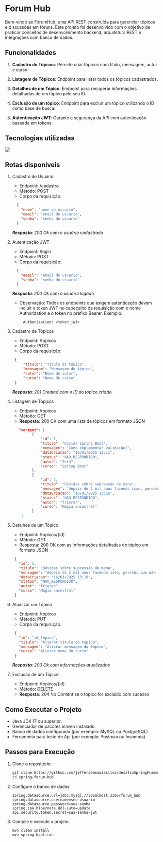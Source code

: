 # Forum Hub

Bem-vindo ao ForumHub, uma API REST construída para gerenciar tópicos e discussões em fóruns. Este projeto foi desenvolvido com o objetivo de praticar conceitos de desenvolvimento backend, arquitetura REST e integrações com banco de dados.

## Funcionalidades

1. **Cadastro de Tópicos**: Permite criar tópicos com título, mensagem, autor e curso.

2. **Listagem de Tópicos**: Endpoint para listar todos os tópicos cadastrados.

3. **Detalhes de um Tópico**: Endpoint para recuperar informações detalhadas de um tópico pelo seu ID.

4. **Exclusão de um tópico**: Endpoint para excluir um tópico utilizando o ID como base de busca.

5. **Autenticação JWT**: Garante a segurança da API com autenticação baseada em tokens.


## Tecnologias utilizadas

<p align="left">
  <a href="https://skillicons.dev">
    <img src="https://skillicons.dev/icons?i=java,spring,maven,postgresql&perline=9" />
  </a>
</p>

## Rotas disponíveis

1. Cadastro de Usuário
   - Endpoint: /cadastro
   - Método: POST
   - Corpo da requisição:
    ```json
      {
        "nome": "nome do usuario",
        "email": "email do usuario",
        "senha": "senha do usuario"
      }
    ```
   _**Resposta**: 200 Ok com o usuário cadastrado_


2. Autenticação JWT
   - Endpoint: /login
   - Método: POST
   - Corpo da requisição:
    ```json
      {
        "email": "email do usuario",
        "senha": "senha do usuario"
      }
    ```
   _**Resposta**: 200 Ok com o usuário logado_
    - Observação: Todos os endpoints que exigem autenticação devem incluir o token JWT no cabeçalho da requisição com o nome Authorization e o token no prefixo Bearer. Exemplo:
   ```
        Authorization: <token_jwt>
   ```


3. Cadastro de Tópicos
   - Endpoint: /topicos
   - Método: POST
   - Corpo da requisição:
   ```json
    {
        "titulo": "Título do tópico",
        "mensagem": "Mensagem do tópico",
        "autor": "Nome do autor",
        "curso": "Nome do curso"
    }
   ```
   _**Resposta**: 201 Created com o ID do tópico criado_


4. Listagem de Tópicos
   - Endpoint: /topicos
   - Método: GET
   - **Resposta**: 200 OK com uma lista de tópicos em formato JSON
   ```json
      "content": [
            {
                "id": 1,
                "titulo": "Dúvida Spring Boot",
                "mensagem": "Como implementar validação?",
                "dataCriacao": "16/01/2025 13:11",
                "status": "NAO_RESPONDIDO",
                "autor": "fern",
                "curso": "Spring Boot"
            },
            {
                "id": 2,
                "titulo": "Dúvidas sobre supressão de mana",
                "mensagem": "depois de 2 mil anos fazendo isso, percebi que não estou mais aguentando suprimir minha mana",
                "dataCriacao": "16/01/2025 13:16",
                "status": "NAO_RESPONDIDO",
                "autor": "frieren",
                "curso": "Magia ancestral"
            }
       ]
    ```


5. Detalhes de um Tópico
   - Endpoint: /topicos/{id}
   - Método: GET
   - Resposta: 200 OK com as informações detalhadas do tópico em formato JSON
   ```json
    {
      "id": 2,
      "titulo": "Dúvidas sobre supressão de mana",
      "mensagem": "depois de 2 mil anos fazendo isso, percebi que não estou mais aguentando suprimir minha mana",
      "dataCriacao": "16/01/2025 13:16",
      "status": "NAO_RESPONDIDO",
      "autor": "frieren",
      "curso": "Magia ancestral"
    }
    ```

6. Atualizar um Tópico
    - Endpoint: /topicos
    - Método: PUT
    - Corpo da requisição:
   ```json
    {
      "id": "id_topico",
      "titulo": "Alterar título do tópico",
      "mensagem": "Alterar mensagem do tópico",
      "curso": "Alterar nome do curso"
    }
    ```
    _**Resposta**: 200 Ok com informações atualizadas_


7. Exclusão de um Tópico
   - Endpoint: /topicos/{id}
   - Método: DELETE
   - **Resposta**: 204 No Content se o tópico for excluído com sucesso

## Como Executar o Projeto
- Java JDK 17 ou superior.
- Gerenciador de pacotes maven instalado.
- Banco de dados configurado (por exemplo: MySQL ou PostgreSQL).
- Ferramenta para teste de Api (por exemplo: Postman ou Insomnia)

## Passos para Execução

1. Clone o repositório:
    ```bash
    git clone https://github.com/jeffersonsouzasilva/desafioSpringFrameworkForumHub.git
    cd spring-forum-hub
    ```
2. Configure o banco de dados:
    ```properties
    spring.datasource.url=jdbc:mysql://localhost:3306/forum_hub
    spring.datasource.username=seu-usuario
    spring.datasource.password=sua-senha
    spring.jpa.hibernate.ddl-auto=update
    api.security.token.secret=sua-senha-jwt
    ```
3. Compile e execute o projeto:
    ```bash
    mvn clean install
    mvn spring-boot:run
    ```
